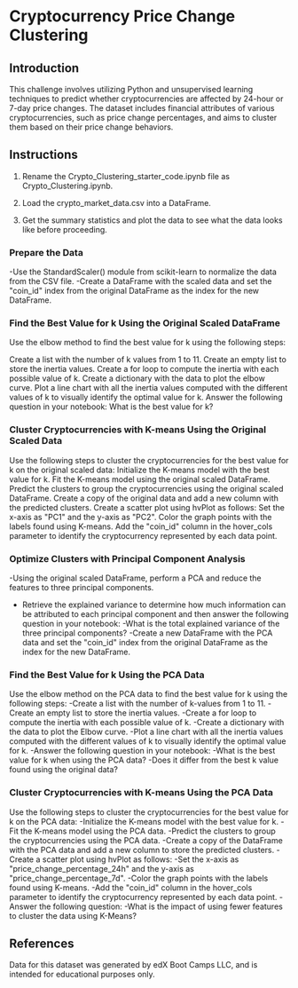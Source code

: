 # Cryptocurrency Price Change Clustering

## Introduction
This challenge involves utilizing Python and unsupervised learning techniques to predict whether cryptocurrencies are affected by 24-hour or 7-day price changes. The dataset includes financial attributes of various cryptocurrencies, such as price change percentages, and aims to cluster them based on their price change behaviors.

## Instructions
1. Rename the Crypto_Clustering_starter_code.ipynb file as Crypto_Clustering.ipynb.

2. Load the crypto_market_data.csv into a DataFrame.

3. Get the summary statistics and plot the data to see what the data looks like before proceeding.

### Prepare the Data
-Use the StandardScaler() module from scikit-learn to normalize the data from the CSV file.
-Create a DataFrame with the scaled data and set the "coin_id" index from the original DataFrame as the index for the new DataFrame.
 
### Find the Best Value for k Using the Original Scaled DataFrame
Use the elbow method to find the best value for k using the following steps:

Create a list with the number of k values from 1 to 11.
Create an empty list to store the inertia values.
Create a for loop to compute the inertia with each possible value of k.
Create a dictionary with the data to plot the elbow curve.
Plot a line chart with all the inertia values computed with the different values of k to visually identify the optimal value for k.
Answer the following question in your notebook: What is the best value for k?

### Cluster Cryptocurrencies with K-means Using the Original Scaled Data
Use the following steps to cluster the cryptocurrencies for the best value for k on the original scaled data:
Initialize the K-means model with the best value for k.
Fit the K-means model using the original scaled DataFrame.
Predict the clusters to group the cryptocurrencies using the original scaled DataFrame.
Create a copy of the original data and add a new column with the predicted clusters.
Create a scatter plot using hvPlot as follows:
 Set the x-axis as "PC1" and the y-axis as "PC2".
 Color the graph points with the labels found using K-means.
 Add the "coin_id" column in the hover_cols parameter to identify the cryptocurrency represented by each data point.

### Optimize Clusters with Principal Component Analysis
-Using the original scaled DataFrame, perform a PCA and reduce the features to three principal components.
- Retrieve the explained variance to determine how much information can be attributed to each principal component and then answer the following question in your notebook:
   -What is the total explained variance of the three principal components?
-Create a new DataFrame with the PCA data and set the "coin_id" index from the original DataFrame as the index for the new DataFrame.

### Find the Best Value for k Using the PCA Data
Use the elbow method on the PCA data to find the best value for k using the following steps:
-Create a list with the number of k-values from 1 to 11.
-Create an empty list to store the inertia values.
-Create a for loop to compute the inertia with each possible value of k.
-Create a dictionary with the data to plot the Elbow curve.
-Plot a line chart with all the inertia values computed with the different values of k to visually identify the optimal value for k.
-Answer the following question in your notebook:
 -What is the best value for k when using the PCA data?
 -Does it differ from the best k value found using the original data?

### Cluster Cryptocurrencies with K-means Using the PCA Data
Use the following steps to cluster the cryptocurrencies for the best value for k on the PCA data:
-Initialize the K-means model with the best value for k.
-Fit the K-means model using the PCA data.
-Predict the clusters to group the cryptocurrencies using the PCA data.
-Create a copy of the DataFrame with the PCA data and add a new column to store the predicted clusters.
 -Create a scatter plot using hvPlot as follows:
 -Set the x-axis as "price_change_percentage_24h" and the y-axis as "price_change_percentage_7d".
 -Color the graph points with the labels found using K-means.
 -Add the "coin_id" column in the hover_cols parameter to identify the cryptocurrency represented by each data point.
-Answer the following question:
 -What is the impact of using fewer features to cluster the data using K-Means?

## References
Data for this dataset was generated by edX Boot Camps LLC, and is intended for educational purposes only.



